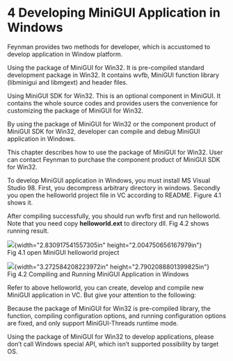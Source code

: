 4 Developing MiniGUI Application in Windows
===========================================

Feynman provides two methods for developer, which is accustomed to
develop application in Window platform.

Using the package of MiniGUI for Win32. It is pre-compiled standard
development package in Win32. It contains wvfb, MiniGUI function library
(libminigui and libmgext) and header files.

Using MiniGUI SDK for Win32. This is an optional component in MiniGUI.
It contains the whole source codes and provides users the convenience
for customizing the package of MiniGUI for Win32.

By using the package of MiniGUI for Win32 or the component product of
MiniGUI SDK for Win32, developer can compile and debug MiniGUI
application in Windows.

This chapter describes how to use the package of MiniGUI for Win32. User
can contact Feynman to purchase the component product of MiniGUI SDK for
Win32.

To develop MiniGUI application in Windows, you must install MS Visual
Studio 98. First, you decompress arbitrary directory in windows.
Secondly you open the helloworld project file in VC according to README.
Figure 4.1 shows it.

After compiling successfully, you should run wvfb first and run
helloworld. Note that you need copy **helloworld.ext** to directory dll.
Fig 4.2 shows running result.

![](media/image3.png){width="2.830917541557305in"
height="2.004750656167979in"}\
Fig 4.1 open MiniGUI helloworld project

![](media/image4.png){width="3.272584208223972in"
height="2.7902088801399825in"}\
Fig 4.2 Compiling and Running MiniGUI Application in Windows

Refer to above helloworld, you can create, develop and compile new
MiniGUI application in VC. But give your attention to the following:

Because the package of MiniGUI for Win32 is pre-compiled library, the
function, compiling configuration options, and running configuration
options are fixed, and only support MiniGUI-Threads runtime mode.

Using the package of MiniGUI for Win32 to develop applications, please
don’t call Windows special API, which isn’t supported possibility by
target OS.

